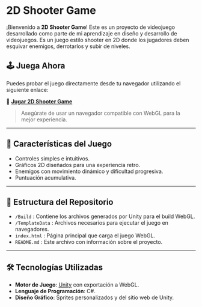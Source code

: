 # 2D Shooter Game

¡Bienvenido a **2D Shooter Game**! Este es un proyecto de videojuego desarrollado como parte de mi aprendizaje en diseño y desarrollo de videojuegos. Es un juego estilo shooter en 2D donde los jugadores deben esquivar enemigos, derrotarlos y subir de niveles.

## 🕹️ Juega Ahora

Puedes probar el juego directamente desde tu navegador utilizando el siguiente enlace:

🔗 **[Jugar 2D Shooter Game](https://lucascastronuovo.github.io/Videojuego-2D-STRAX/)**

> Asegúrate de usar un navegador compatible con WebGL para la mejor experiencia.

---

## 🚀 Características del Juego

- Controles simples e intuitivos.
- Gráficos 2D diseñados para una experiencia retro.
- Enemigos con movimiento dinámico y dificultad progresiva.
- Puntuación acumulativa.

---

## 📂 Estructura del Repositorio

- `/Build` : Contiene los archivos generados por Unity para el build WebGL.
- `/TemplateData` : Archivos necesarios para ejecutar el juego en navegadores.
- `index.html` : Página principal que carga el juego WebGL.
- `README.md` : Este archivo con información sobre el proyecto.

---

## 🛠️ Tecnologías Utilizadas

- **Motor de Juego**: [Unity](https://unity.com/) con exportación a WebGL.
- **Lenguaje de Programación**: C#.
- **Diseño Gráfico**: Sprites personalizados y del sitio web de Unity.




